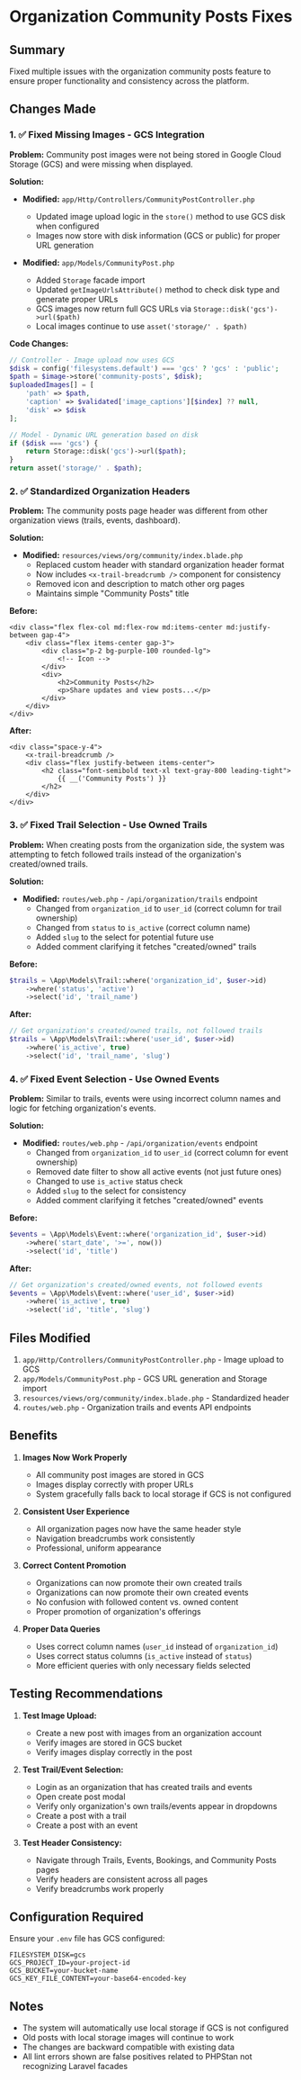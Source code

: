 # Organization Community Posts Fixes

## Summary
Fixed multiple issues with the organization community posts feature to ensure proper functionality and consistency across the platform.

## Changes Made

### 1. ✅ Fixed Missing Images - GCS Integration

**Problem:** Community post images were not being stored in Google Cloud Storage (GCS) and were missing when displayed.

**Solution:**
- **Modified:** `app/Http/Controllers/CommunityPostController.php`
  - Updated image upload logic in the `store()` method to use GCS disk when configured
  - Images now store with disk information (GCS or public) for proper URL generation
  
- **Modified:** `app/Models/CommunityPost.php`
  - Added `Storage` facade import
  - Updated `getImageUrlsAttribute()` method to check disk type and generate proper URLs
  - GCS images now return full GCS URLs via `Storage::disk('gcs')->url($path)`
  - Local images continue to use `asset('storage/' . $path)`

**Code Changes:**
```php
// Controller - Image upload now uses GCS
$disk = config('filesystems.default') === 'gcs' ? 'gcs' : 'public';
$path = $image->store('community-posts', $disk);
$uploadedImages[] = [
    'path' => $path,
    'caption' => $validated['image_captions'][$index] ?? null,
    'disk' => $disk
];

// Model - Dynamic URL generation based on disk
if ($disk === 'gcs') {
    return Storage::disk('gcs')->url($path);
}
return asset('storage/' . $path);
```

### 2. ✅ Standardized Organization Headers

**Problem:** The community posts page header was different from other organization views (trails, events, dashboard).

**Solution:**
- **Modified:** `resources/views/org/community/index.blade.php`
  - Replaced custom header with standard organization header format
  - Now includes `<x-trail-breadcrumb />` component for consistency
  - Removed icon and description to match other org pages
  - Maintains simple "Community Posts" title

**Before:**
```blade
<div class="flex flex-col md:flex-row md:items-center md:justify-between gap-4">
    <div class="flex items-center gap-3">
        <div class="p-2 bg-purple-100 rounded-lg">
            <!-- Icon -->
        </div>
        <div>
            <h2>Community Posts</h2>
            <p>Share updates and view posts...</p>
        </div>
    </div>
</div>
```

**After:**
```blade
<div class="space-y-4">
    <x-trail-breadcrumb />
    <div class="flex justify-between items-center">
        <h2 class="font-semibold text-xl text-gray-800 leading-tight">
            {{ __('Community Posts') }}
        </h2>
    </div>
</div>
```

### 3. ✅ Fixed Trail Selection - Use Owned Trails

**Problem:** When creating posts from the organization side, the system was attempting to fetch followed trails instead of the organization's created/owned trails.

**Solution:**
- **Modified:** `routes/web.php` - `/api/organization/trails` endpoint
  - Changed from `organization_id` to `user_id` (correct column for trail ownership)
  - Changed from `status` to `is_active` (correct column name)
  - Added `slug` to the select for potential future use
  - Added comment clarifying it fetches "created/owned" trails

**Before:**
```php
$trails = \App\Models\Trail::where('organization_id', $user->id)
    ->where('status', 'active')
    ->select('id', 'trail_name')
```

**After:**
```php
// Get organization's created/owned trails, not followed trails
$trails = \App\Models\Trail::where('user_id', $user->id)
    ->where('is_active', true)
    ->select('id', 'trail_name', 'slug')
```

### 4. ✅ Fixed Event Selection - Use Owned Events

**Problem:** Similar to trails, events were using incorrect column names and logic for fetching organization's events.

**Solution:**
- **Modified:** `routes/web.php` - `/api/organization/events` endpoint
  - Changed from `organization_id` to `user_id` (correct column for event ownership)
  - Removed date filter to show all active events (not just future ones)
  - Changed to use `is_active` status check
  - Added `slug` to the select for consistency
  - Added comment clarifying it fetches "created/owned" events

**Before:**
```php
$events = \App\Models\Event::where('organization_id', $user->id)
    ->where('start_date', '>=', now())
    ->select('id', 'title')
```

**After:**
```php
// Get organization's created/owned events, not followed events
$events = \App\Models\Event::where('user_id', $user->id)
    ->where('is_active', true)
    ->select('id', 'title', 'slug')
```

## Files Modified

1. `app/Http/Controllers/CommunityPostController.php` - Image upload to GCS
2. `app/Models/CommunityPost.php` - GCS URL generation and Storage import
3. `resources/views/org/community/index.blade.php` - Standardized header
4. `routes/web.php` - Organization trails and events API endpoints

## Benefits

1. **Images Now Work Properly**
   - All community post images are stored in GCS
   - Images display correctly with proper URLs
   - System gracefully falls back to local storage if GCS is not configured

2. **Consistent User Experience**
   - All organization pages now have the same header style
   - Navigation breadcrumbs work consistently
   - Professional, uniform appearance

3. **Correct Content Promotion**
   - Organizations can now promote their own created trails
   - Organizations can now promote their own created events
   - No confusion with followed content vs. owned content
   - Proper promotion of organization's offerings

4. **Proper Data Queries**
   - Uses correct column names (`user_id` instead of `organization_id`)
   - Uses correct status columns (`is_active` instead of `status`)
   - More efficient queries with only necessary fields selected

## Testing Recommendations

1. **Test Image Upload:**
   - Create a new post with images from an organization account
   - Verify images are stored in GCS bucket
   - Verify images display correctly in the post

2. **Test Trail/Event Selection:**
   - Login as an organization that has created trails and events
   - Open create post modal
   - Verify only organization's own trails/events appear in dropdowns
   - Create a post with a trail
   - Create a post with an event

3. **Test Header Consistency:**
   - Navigate through Trails, Events, Bookings, and Community Posts pages
   - Verify headers are consistent across all pages
   - Verify breadcrumbs work properly

## Configuration Required

Ensure your `.env` file has GCS configured:
```env
FILESYSTEM_DISK=gcs
GCS_PROJECT_ID=your-project-id
GCS_BUCKET=your-bucket-name
GCS_KEY_FILE_CONTENT=your-base64-encoded-key
```

## Notes

- The system will automatically use local storage if GCS is not configured
- Old posts with local storage images will continue to work
- The changes are backward compatible with existing data
- All lint errors shown are false positives related to PHPStan not recognizing Laravel facades

